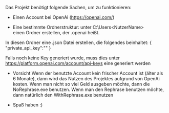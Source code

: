 Das Projekt benötigt folgende Sachen, um zu funktionieren:

- Einen Account bei OpenAi
(https://openai.com/)


- Eine bestimmte Ordnerstruktur:
unter
C:\Users\<NutzerName>\
einen Ordner erstellen, der .openai heißt.

In diesen Ordner eine .json Datei erstellen, die folgendes beinhaltet:
{ 
	"private_api_key":"<OpenAiKey>"
}

Falls noch keine Key generiert wurde, muss dies unter 
https://platform.openai.com/account/api-keys
eine generiert werden

- Vorsicht
Wenn der benutzte Account kein frischer Account ist (älter als 6 Monate), 
dann wird das Nutzen des Projektes aufgrund von OpenAi kosten. 
Wenn man nicht so viel Geld ausgeben möchte, dann die NoRephrase.exe benutzen.
Wenn man den Rephrase benutzen möchte, dann natürlich den WithRephrase.exe benutzen

- Spaß haben :)
